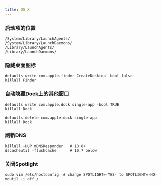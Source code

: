 ```yaml
---
title: OS X
---
```


### 启动项的位置

    /System/Library/LaunchAgents/
    /System/Library/LaunchDaemons/
    /Library/LaunchAgents/
    /Library/LaunchDaemons/

### 隐藏桌面图标

    defaults write com.apple.finder CreateDesktop -bool false
    killall Finder

### 自动隐藏Dock上的其他窗口

    defaults write com.apple.dock single-app -bool TRUE
    killall Dock

    defaults delete com.apple.dock single-app
    killall Dock

### 刷新DNS

    killall -HUP mDNSResponder   # 10.8+
    dscacheutil -flushcache      # 10.7 below

### 关闭Spotlight

    sudo vim /etc/hostconfig  # change SPOTLIGHT=-YES- to SPOTLIGHT=-NO-
    mdutil -i off /
